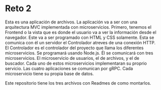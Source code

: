 # Reto 2



Esta es una aplicación de archivos. La aplicación va a ser con una arquitectura MVC implementada con microservicios. Primero, tenemos el Frontend o la vista que es donde el usuario va a ver la información desde el navegador. Este va a ser programado con HTML y CSS solamente. Esta se comunica con él un servidor el Controlador atreves de una conexión HTTP. El Controlador es el controlador del proyecto que llama los diferentes microservicios. Se programará usando Node.js. Él se comunicará con tres microservicios. El microservicio de usuarios, el de archivos, y el de buscador. Cada uno de estos microservicios implementaran su proprio servicio.  Las cuatro aplicaciones se comunican por gRPC. Cada microservicio tiene su propia base de datos.

Este repositorio tiene los tres archivos con Readmes de como montarlos.